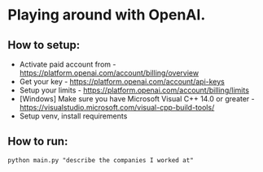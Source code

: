 # Playing around with OpenAI.

## How to setup:
- Activate paid account from - https://platform.openai.com/account/billing/overview
- Get your key - https://platform.openai.com/account/api-keys
- Setup your limits - https://platform.openai.com/account/billing/limits
- [Windows] Make sure you have Microsoft Visual C++ 14.0 or greater - https://visualstudio.microsoft.com/visual-cpp-build-tools/
- Setup venv, install requirements

## How to run:
```python main.py "describe the companies I worked at"```
